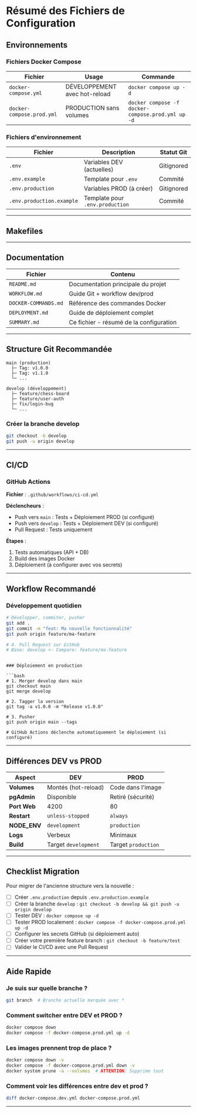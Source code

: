 # Résumé des Fichiers de Configuration

## Environnements

### Fichiers Docker Compose

| Fichier | Usage | Commande |
|---------|-------|----------|
| `docker-compose.yml` | DÉVELOPPEMENT avec hot-reload | `docker compose up -d` |
| `docker-compose.prod.yml` | PRODUCTION sans volumes | `docker compose -f docker-compose.prod.yml up -d` |

### Fichiers d'environnement

| Fichier | Description | Statut Git |
|---------|-------------|------------|
| `.env` | Variables DEV (actuelles) | Gitignored |
| `.env.example` | Template pour `.env` | Commité |
| `.env.production` | Variables PROD (à créer) | Gitignored |
| `.env.production.example` | Template pour `.env.production` | Commité |

---

## Makefiles

---

## Documentation

| Fichier | Contenu |
|---------|---------|
| `README.md` | Documentation principale du projet |
| `WORKFLOW.md` | Guide Git + workflow dev/prod |
| `DOCKER-COMMANDS.md` | Référence des commandes Docker |
| `DEPLOYMENT.md` | Guide de déploiement complet |
| `SUMMARY.md` | Ce fichier - résumé de la configuration |

---

## Structure Git Recommandée

```
main (production)
  ├─ Tag: v1.0.0
  ├─ Tag: v1.1.0
  └─ ...

develop (développement)
  ├─ feature/chess-board
  ├─ feature/user-auth
  ├─ fix/login-bug
  └─ ...
```

### Créer la branche develop

```bash
git checkout -b develop
git push -u origin develop
```

---

## CI/CD

### GitHub Actions

**Fichier** : `.github/workflows/ci-cd.yml`

**Déclencheurs** :
- Push vers `main` : Tests + Déploiement PROD (si configuré)
- Push vers `develop` : Tests + Déploiement DEV (si configuré)
- Pull Request : Tests uniquement

**Étapes** :
1. Tests automatiques (API + DB)
2. Build des images Docker
3. Déploiement (à configurer avec vos secrets)

---

## Workflow Recommandé

### Développement quotidien

```bash
# Développer, commiter, pusher
git add .
git commit -m "feat: Ma nouvelle fonctionnalité"
git push origin feature/ma-feature

# 4. Pull Request sur GitHub
# Base: develop <- Compare: feature/ma-feature
```
```

### Déploiement en production

```bash
# 1. Merger develop dans main
git checkout main
git merge develop

# 2. Tagger la version
git tag -a v1.0.0 -m "Release v1.0.0"

# 3. Pusher
git push origin main --tags

# GitHub Actions déclenche automatiquement le déploiement (si configuré)
```

---

## Différences DEV vs PROD

| Aspect | DEV | PROD |
|--------|-----|------|
| **Volumes** | Montés (hot-reload) | Code dans l'image |
| **pgAdmin** | Disponible | Retiré (sécurité) |
| **Port Web** | 4200 | 80 |
| **Restart** | `unless-stopped` | `always` |
| **NODE_ENV** | `development` | `production` |
| **Logs** | Verbeux | Minimaux |
| **Build** | Target `development` | Target `production` |

---

## Checklist Migration

Pour migrer de l'ancienne structure vers la nouvelle :

- [ ] Créer `.env.production` depuis `.env.production.example`
- [ ] Créer la branche `develop` : `git checkout -b develop && git push -u origin develop`
- [ ] Tester DEV : `docker compose up -d`
- [ ] Tester PROD localement : `docker compose -f docker-compose.prod.yml up -d`
- [ ] Configurer les secrets GitHub (si déploiement auto)
- [ ] Créer votre première feature branch : `git checkout -b feature/test`
- [ ] Valider le CI/CD avec une Pull Request

---

## Aide Rapide

### Je suis sur quelle branche ?
```bash
git branch  # Branche actuelle marquée avec *
```

### Comment switcher entre DEV et PROD ?
```bash
docker compose down
docker compose -f docker-compose.prod.yml up -d
```

### Les images prennent trop de place ?
```bash
docker compose down -v
docker compose -f docker-compose.prod.yml down -v
docker system prune -a --volumes  # ATTENTION: Supprime tout
```

### Comment voir les différences entre dev et prod ?
```bash
diff docker-compose.dev.yml docker-compose.prod.yml
```

---
